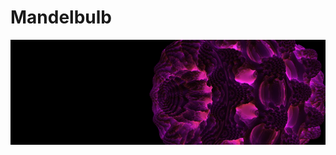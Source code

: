 # Mandelbulb

![Mandelbulb](https://raw.githubusercontent.com/rtryan98/OpenGL/master/docs/res/screens/mandelbulb.png)
